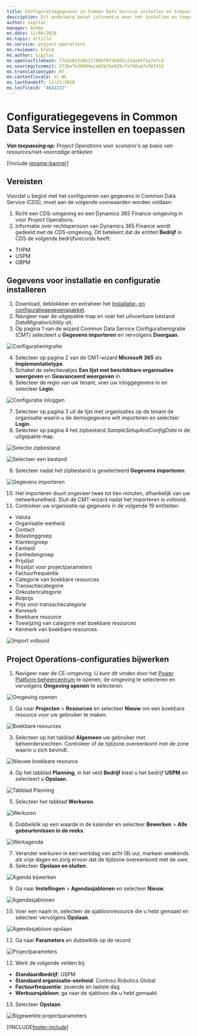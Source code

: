 ```yaml
---
title: Configuratiegegevens in Common Data Service instellen en toepassen
description: Dit onderwerp bevat informatie over het instellen en toepassen van configuratiegegevens in Project Operations.
author: sigitac
manager: Annbe
ms.date: 11/04/2020
ms.topic: article
ms.service: project-operations
ms.reviewer: kfend
ms.author: sigitac
ms.openlocfilehash: 7742e81316b217066f9f3b8d5c23aa64f1a7efc4
ms.sourcegitcommit: 573be7e36604ace82b35e439cfa748aa7c587415
ms.translationtype: HT
ms.contentlocale: nl-NL
ms.lasthandoff: 11/25/2020
ms.locfileid: "4642222"
---
```

# <a name="set-up-and-apply-configuration-data-in-the-common-data-service"></a>Configuratiegegevens in Common Data Service instellen en toepassen 

_**Van toepassing op:** Project Operations voor scenario's op basis van resources/niet-voorradige artikelen_

[!include [rename-banner](~/includes/cc-data-platform-banner.md)]

## <a name="prerequisites"></a>Vereisten

Voordat u begint met het configureren van gegevens in Common Data Service (CDS), moet aan de volgende voorwaarden worden voldaan:

1.  Richt een CDS-omgeving en een Dynamics 365 Finance-omgeving in voor Project Operations.
2.  Informatie over rechtspersoon van Dynamics 365 Finance wordt gedeeld met de CDS-omgeving. Dit betekent dat de entiteit **Bedrijf** in CDS de volgende bedrijfsrecords heeft:
  - THPM
  - USPM
  - GBPM

## <a name="install-setup-and-configuration-data"></a>Gegevens voor installatie en configuratie installeren

1. Download, deblokkeer en extraheer het [Installatie- en configuratiegegevenspakket](https://download.microsoft.com/download/1/3/4/1349369c-6209-42b7-b3b4-5be0e67cacd8/ProjOpsSampleSetupData-%20Integrated%20UR1.zip).
2. Navigeer naar de uitgepakte map en voer het uitvoerbare bestand *DataMigrationUtility* uit.
3. Op pagina 1 van de wizard Common Data Service Configuratiemigratie (CMT) selecteert u **Gegevens importeren** en vervolgens **Doorgaan**.

![Configuratiemigratie](./media/1ConfigurationMigration.png)

4. Selecteer op pagina 2 van de CMT-wizard **Microsoft 365** als **Implementatietype**.
5. Schakel de selectievakjes **Een lijst met beschikbare organisaties weergeven** en **Geavanceerd weergeven** in.
6. Selecteer de regio van uw tenant, voer uw inloggegevens in en selecteer **Login**.

![Configuratie inloggen](./media/2ConfigurationSignin.png)

7. Selecteer op pagina 3 uit de lijst met organisaties op de tenant de organisatie waarin u de demogegevens wilt importeren en selecteer **Login**.
8. Selecteer op pagina 4 het zipbestand *SampleSetupAndConfigData* in de uitgepakte map.

![Selectie zipbestand](./media/3ZipFile.png)

![Selecteer een bestand](./media/4SelectAFile.png)

9. Selecteer nadat het zipbestand is geselecteerd **Gegevens importeren**.

![Gegevens importeren](./media/5ImportData.png)

10. Het importeren duurt ongeveer twee tot tien minuten, afhankelijk van uw netwerksnelheid. Sluit de CMT-wizard nadat het importeren is voltooid. 
11. Controleer uw organisatie op gegevens in de volgende 19 entiteiten:

  - Valuta
  - Organisatie-eenheid
  - Contact
  - Belastinggroep
  - Klantengroep
  - Eenheid
  - Eenhedengroep
  - Prijslijst
  - Prijslijst voor projectparameters
  - Factuurfrequentie
  - Categorie van boekbare resources
  - Transactiecategorie
  - Onkostencategorie
  - Rolprijs
  - Prijs voor transactiecategorie
  - Kenmerk
  - Boekbare resource
  - Toewijzing van categorie met boekbare resources
  - Kenmerk van boekbare resources

![Import voltooid](./media/6CompleteImport.png)

## <a name="update-project-operations-configurations"></a>Project Operations-configuraties bijwerken

1. Navigeer naar de CE-omgeving. U kunt dit vinden door het [Power Platform-beheercentrum](https://admin.powerplatform.microsoft.com/environments) te openen, de omgeving te selecteren en vervolgens **Omgeving openen** te selecteren. 

![Omgeving openen](./media/7OpenEnvironment.png)

2. Ga naar **Projecten** > **Resources** en selecteer **Nieuw** om een boekbare resource voor uw gebruiker te maken.

![Boekbare resources](./media/8BookableResources.png)

3. Selecteer op het tabblad **Algemeen** uw gebruiker met beheerdersrechten. Controleer of de tijdzone overeenkomt met de zone waarin u zich bevindt. 

![Nieuwe boekbare resource](./media/9NewBookableResource.png)

4. Op het tabblad **Planning**, in het veld **Bedrijf** kiest u het bedrijf **USPM** en selecteert u **Opslaan**. 

![Tabblad Planning](./media/10SchedulingTab.png)

5. Selecteer het tabblad **Werkuren**.  

![Werkuren](./media/11WorkHours.png)

6. Dubbelklik op een waarde in de kalender en selecteer **Bewerken** > **Alle gebeurtenissen in de reeks**. 

![Werkagenda](./media/12WorkCalendar.png)

7. Verander werkuren in een werkdag van acht (8) uur, markeer weekends als vrije dagen en zorg ervoor dat de tijdzone overeenkomt met de uwe. 
8. Selecteer **Opslaan en sluiten**.

![Agenda bijwerken](./media/13UpdateCalendar.png)

9. Ga naar **Instellingen** > **Agendasjablonen** en selecteer **Nieuw**.
 
 ![Agendasjablonen](./media/14CalendarTemplates.png)
 
 10. Voer een naam in, selecteer de sjabloonresource die u hebt gemaakt en selecteer vervolgens **Opslaan**. 
 
 ![Agendasjabloon opslaan](./media/15SaveCalendarTemplate.png)
 
 11. Ga naar **Parameters** en dubbelklik op de record. 
 
 ![Projectparameters](./media/16ProjectParameters.png)
 
12. Werk de volgende velden bij:

 - **Standaardbedrijf**: USPM
 - **Standaard organisatie-eenheid**: Contoso Robotics Global
 - **Factuurfrequentie**: zevende en laatste dag
 - **Werkuursjabloon**: ga naar de sjabloon die u hebt gemaakt.

13. Selecteer **Opslaan**. 

![Bijgewerkte projectparameters](./media/17UpdatedProjectParameters.png)


[!INCLUDE[footer-include](../includes/footer-banner.md)]